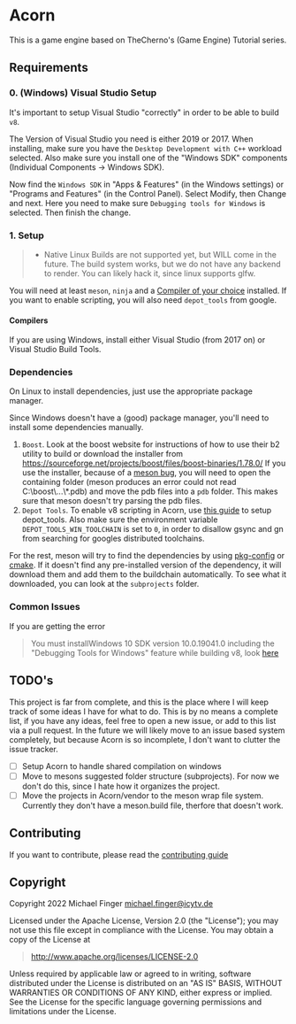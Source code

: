 # Acorn

This is a game engine based on TheCherno's (Game Engine) Tutorial series.

## Requirements

### 0. (Windows) Visual Studio Setup

It's important to setup Visual Studio "correctly" in order to be able to build `v8`.

The Version of Visual Studio you need is either 2019 or 2017.
When installing, make sure you have the `Desktop Development with C++` workload selected.
Also make sure you install one of the "Windows SDK" components (Individual Components -> Windows SDK).

Now find the `Windows SDK` in "Apps & Features" (in the Windows settings) or "Programs and Features" (in the Control Panel).
Select Modify, then Change and next. Here you need to make sure `Debugging tools for Windows` is selected. Then finish the change.

### 1. Setup

>- Native Linux Builds are not supported yet, but WILL come in the future. The build system works, but we do not have
>  any backend to render. You can likely hack it, since linux supports glfw.

You will need at least `meson`, `ninja` and a [Compiler of your choice](#Compilers) installed.
If you want to enable scripting, you will also need `depot_tools` from google.

#### Compilers

If you are using Windows, install either Visual Studio (from 2017 on) or Visual Studio Build Tools.

### Dependencies

On Linux to install dependencies, just use the appropriate package manager.

Since Windows doesn't have a (good) package manager, you'll need to install some dependencies manually.

1. `Boost`. Look at the boost website for instructions of how to use their b2 utility to build or download the installer
    from <https://sourceforge.net/projects/boost/files/boost-binaries/1.78.0/>
    If you use the installer, because of a [meson bug](https://github.com/mesonbuild/meson/issues/8325), you will need to open
    the containing folder (meson produces an error could not read C:\\boost\\...\\*.pdb) and move the pdb files into a `pdb` folder.
    This makes sure that meson doesn't try parsing the pdb files.
2. `Depot Tools`. To enable v8 scripting in Acorn, use
   [this guide](https://commondatastorage.googleapis.com/chrome-infra-docs/flat/depot_tools/docs/html/depot_tools_tutorial.html#_setting_up) to setup depot_tools.
   Also make sure the environment variable `DEPOT_TOOLS_WIN_TOOLCHAIN` is set to `0`, in order to disallow gsync and gn from searching for googles distributed
   toolchains.

For the rest, meson will try to find the dependencies by using [pkg-config](https://www.freedesktop.org/wiki/Software/pkg-config/) or [cmake](https://cmake.org/).
If it doesn't find any pre-installed version of the dependency, it will download them and add them to the buildchain automatically. To see what it downloaded, you
can look at the `subprojects` folder.

### Common Issues

If you are getting the error
> You must installWindows 10 SDK version 10.0.19041.0 including the "Debugging Tools for Windows" feature
while building v8, look [here](https://stackoverflow.com/questions/66710286/you-must-installwindows-10-sdk-version-10-0-19041-0-including-the-debugging-too)

## TODO's

This project is far from complete, and this is the place where I will keep track of some ideas I have for what to do. This is by no means a complete list, if you
have any ideas, feel free to open a new issue, or add to this list via a pull request. In the future we will likely move to an issue based system completely, but
because Acorn is so incomplete, I don't want to clutter the issue tracker.

- [ ] Setup Acorn to handle shared compilation on windows
- [ ] Move to mesons suggested folder structure (subprojects). For now we don't do this, since I hate how it organizes the project.
- [ ] Move the projects in Acorn/vendor to the meson wrap file system. Currently they don't have a meson.build file, therfore that doesn't work.

## Contributing

If you want to contribute, please read the [contributing guide](https://github.com/IcyTv/Acorn/tree/master/CONTRIBUTING.md)

## Copyright

Copyright 2022 Michael Finger <michael.finger@icytv.de>

Licensed under the Apache License, Version 2.0 (the "License"); you may not use this file except in compliance with the License. You may obtain a copy of the License at

> <http://www.apache.org/licenses/LICENSE-2.0>

Unless required by applicable law or agreed to in writing, software distributed under the License is distributed on an "AS IS" BASIS, WITHOUT WARRANTIES OR CONDITIONS OF ANY KIND, either express or implied. See the License for the specific language governing permissions and limitations under the License.
